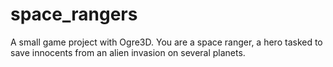 # space_rangers

A small game project with Ogre3D. 
You are a space ranger, a hero tasked to save innocents from an alien invasion on several planets.
